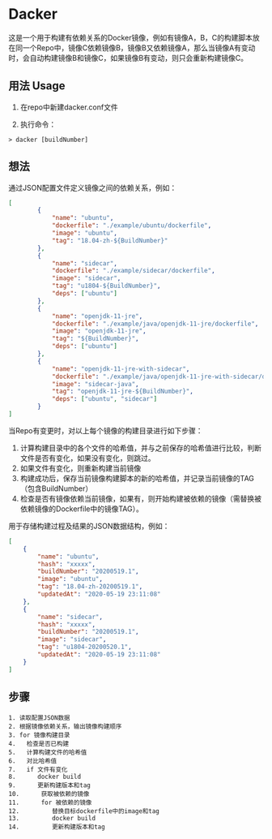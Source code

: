 # Dacker

这是一个用于构建有依赖关系的Docker镜像，例如有镜像A，B，C的构建脚本放在同一个Repo中，镜像C依赖镜像B，镜像B又依赖镜像A，那么当镜像A有变动时，会自动构建镜像B和镜像C，如果镜像B有变动，则只会重新构建镜像C。

## 用法 Usage

1. 在repo中新建dacker.conf文件

2. 执行命令：

```shell
> dacker [buildNumber]
```

## 想法

通过JSON配置文件定义镜像之间的依赖关系，例如：

```json
[
		{
			"name": "ubuntu",
			"dockerfile": "./example/ubuntu/dockerfile",
			"image": "ubuntu",
			"tag": "18.04-zh-${BuildNumber}"
		},
		{
			"name": "sidecar",
			"dockerfile": "./example/sidecar/dockerfile",
			"image": "sidecar",
			"tag": "u1804-${BuildNumber}",
			"deps": ["ubuntu"]
		},
		{
			"name": "openjdk-11-jre",
			"dockerfile": "./example/java/openjdk-11-jre/dockerfile",
			"image": "openjdk-11-jre",
			"tag": "${BuildNumber}",
			"deps": ["ubuntu"]
		},
		{
			"name": "openjdk-11-jre-with-sidecar",
			"dockerfile": "./example/java/openjdk-11-jre-with-sidecar/dockerfile",
			"image": "sidecar-java",
			"tag": "openjdk-11-jre-${BuildNumber}",
			"deps": ["ubuntu", "sidecar"]
		}
]
```

当Repo有变更时，对以上每个镜像的构建目录进行如下步骤：

1. 计算构建目录中的各个文件的哈希值，并与之前保存的哈希值进行比较，判断文件是否有变化，如果没有变化，则跳过。
2. 如果文件有变化，则重新构建当前镜像
3. 构建成功后，保存当前镜像构建脚本的新的哈希值，并记录当前镜像的TAG（包含BuildNumber）
4. 检查是否有镜像依赖当前镜像，如果有，则开始构建被依赖的镜像（需替换被依赖镜像的Dockerfile中的镜像TAG）。

用于存储构建过程及结果的JSON数据结构，例如：
```json
[
	{
		"name": "ubuntu",
		"hash": "xxxxx",
		"buildNumber": "20200519.1",
		"image": "ubuntu",
		"tag": "18.04-zh-20200519.1",
		"updatedAt": "2020-05-19 23:11:08"
	},
	{
		"name": "sidecar",
		"hash": "xxxxx",
		"buildNumber": "20200519.1",
		"image": "sidecar",
		"tag": "u1804-20200520.1",
		"updatedAt": "2020-05-19 23:11:08"
	}
]
```

## 步骤

```
1. 读取配置JSON数据
2. 根据镜像依赖关系，输出镜像构建顺序
3. for 镜像构建目录
4.   检查是否已构建
5.   计算构建文件的哈希值
6.   对比哈希值
7.   if 文件有变化
8.      docker build
9.      更新构建版本和tag
10.      获取被依赖的镜像
11.      for 被依赖的镜像
12.         替换目标dockerfile中的image和tag
13.         docker build
14.         更新构建版本和tag
```
